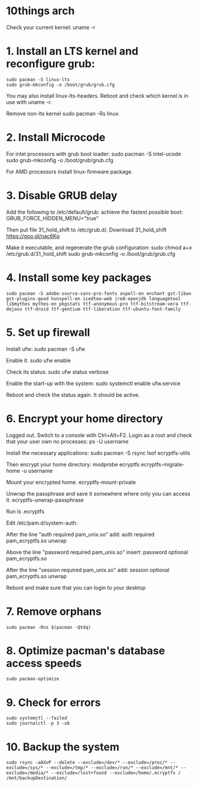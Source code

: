 # 10things arch

Check your current kernel:
uname -r

# 1. Install an LTS kernel and reconfigure grub:
    sudo pacman -S linux-lts
    sudo grub-mkconfig -o /boot/grub/grub.cfg

You may also install linux-lts-headers.
Reboot and check which kernel is in use with uname -r.

Remove non-lts kernel
    sudo pacman -Rs linux

# 2. Install Microcode


For intel processors with grub boot loader:
    sudo pacman -S intel-ucode
    sudo grub-mkconfig -o /boot/grub/grub.cfg

For AMD processors install linux-firmware package.

# 3. Disable GRUB delay

Add the following to /etc/default/grub:
achieve the fastest possible boot:
GRUB_FORCE_HIDDEN_MENU="true"

Then put file 31_hold_shift to /etc/grub.d/.
Download 31_hold_shift https://goo.gl/nac6Kp

Make it executable, and regenerate the grub configuration:
    sudo chmod a+x /etc/grub.d/31_hold_shift
    sudo grub-mkconfig -o /boot/grub/grub.cfg

# 4. Install some key packages

    sudo pacman -S adobe-source-sans-pro-fonts aspell-en enchant gst-libav gst-plugins-good hunspell-en icedtea-web jre8-openjdk languagetool libmythes mythes-en pkgstats ttf-anonymous-pro ttf-bitstream-vera ttf-dejavu ttf-droid ttf-gentium ttf-liberation ttf-ubuntu-font-family

# 5. Set up firewall

Install ufw:
    sudo pacman -S ufw

Enable it.
    sudo ufw enable 

Check its status:
    sudo ufw status verbose

Enable the start-up with the system:
    sudo systemctl enable ufw.service

Reboot and check the status again. It should be active.

# 6. Encrypt your home directory

Logged out. Switch to a console with Ctrl+Alt+F2. Login as a root and check that your user own no processes:
    ps -U username 

Install the necessary applications: 
    sudo pacman -S rsync lsof ecryptfs-utils

Then encrypt your home directory: 
    modprobe ecryptfs
    ecryptfs-migrate-home -u username

Mount your encrypted home.
    ecryptfs-mount-private

Unwrap the passphrase and save it somewhere where only you can access it.
    ecryptfs-unwrap-passphrase

Run
    ls .ecryptfs

Edit /etc/pam.d/system-auth:

After the line "auth required pam_unix.so" add: 
auth required pam_ecryptfs.so unwrap

Above the line "password required pam_unix.so" insert: 
password optional pam_ecryptfs.so

After the line "session required pam_unix.so" add: 
session optional pam_ecryptfs.so unwrap

Reboot and make sure that you can login to your desktop

# 7. Remove orphans

    sudo pacman -Rns $(pacman -Qtdq)

# 8. Optimize pacman's database access speeds

    sudo pacman-optimize

# 9. Check for errors

    sudo systemctl --failed
    sudo journalctl -p 3 -xb


# 10. Backup the system

    sudo rsync -aAXvP --delete --exclude=/dev/* --exclude=/proc/* --exclude=/sys/* --exclude=/tmp/* --exclude=/run/* --exclude=/mnt/* --exclude=/media/* --exclude=/lost+found --exclude=/home/.ecryptfs / /mnt/backupDestination/
